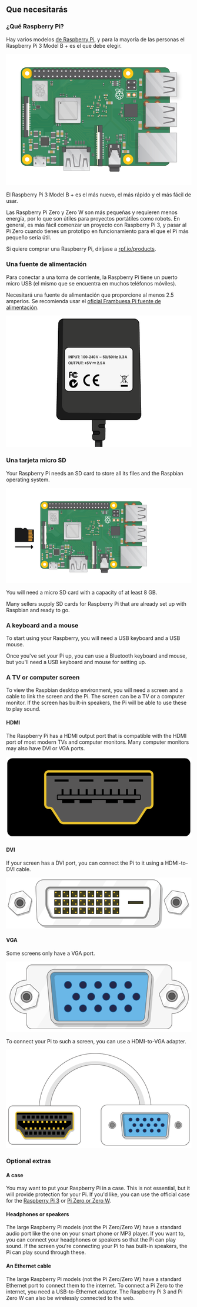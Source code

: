 ## Que necesitarás

### ¿Qué Raspberry Pi?

Hay varios modelos [de Raspberry Pi](https://www.raspberrypi.org/products/), y para la mayoría de las personas el Raspberry Pi 3 Model B + es el que debe elegir.

![Raspberry Pi 3](images/raspberry-pi.png)

El Raspberry Pi 3 Model B + es el más nuevo, el más rápido y el más fácil de usar.

Las Raspberry Pi Zero y Zero W son más pequeñas y requieren menos energía, por lo que son útiles para proyectos portátiles como robots. En general, es más fácil comenzar un proyecto con Raspberry Pi 3, y pasar al Pi Zero cuando tienes un prototipo en funcionamiento para el que el Pi más pequeño sería útil.

Si quiere comprar una Raspberry Pi, diríjase a [rpf.io/products](https://rpf.io/products).

### Una fuente de alimentación

Para conectar a una toma de corriente, la Raspberry Pi tiene un puerto micro USB (el mismo que se encuentra en muchos teléfonos móviles).

Necesitará una fuente de alimentación que proporcione al menos 2.5 amperios. Se recomienda usar el [oficial Frambuesa Pi fuente de alimentación](https://www.raspberrypi.org/products/raspberry-pi-universal-power-supply/).

![fuente de alimentación](images/powersupply.png)

### Una tarjeta micro SD

Your Raspberry Pi needs an SD card to store all its files and the Raspbian operating system.

![sd card](images/pi-sd.png)

You will need a micro SD card with a capacity of at least 8 GB.

Many sellers supply SD cards for Raspberry Pi that are already set up with Raspbian and ready to go.

### A keyboard and a mouse

To start using your Raspberry, you will need a USB keyboard and a USB mouse.

Once you've set your Pi up, you can use a Bluetooth keyboard and mouse, but you'll need a USB keyboard and mouse for setting up.

### A TV or computer screen

To view the Raspbian desktop environment, you will need a screen and a cable to link the screen and the Pi. The screen can be a TV or a computer monitor. If the screen has built-in speakers, the Pi will be able to use these to play sound.

#### HDMI

The Raspberry Pi has a HDMI output port that is compatible with the HDMI port of most modern TVs and computer monitors. Many computer monitors may also have DVI or VGA ports.

![hdmi port](images/hdmi-port.png)

#### DVI

If your screen has a DVI port, you can connect the Pi to it using a HDMI-to-DVI cable.

![dvi port](images/dvi-port.png)

#### VGA

Some screens only have a VGA port.

![vga port](images/vga-port.png)

To connect your Pi to such a screen, you can use a HDMI-to-VGA adapter.

![hdmi to vga adapter port](images/hdmi-vga-adapter.png)

### Optional extras

#### A case

You may want to put your Raspberry Pi in a case. This is not essential, but it will provide protection for your Pi. If you'd like, you can use the official case for the [Raspberry Pi 3](https://www.raspberrypi.org/products/raspberry-pi-3-case/) or [Pi Zero or Zero W](https://www.raspberrypi.org/products/raspberry-pi-zero-case/).

#### Headphones or speakers

The large Raspberry Pi models (not the Pi Zero/Zero W) have a standard audio port like the one on your smart phone or MP3 player. If you want to, you can connect your headphones or speakers so that the Pi can play sound. If the screen you're connecting your Pi to has built-in speakers, the Pi can play sound through these.

#### An Ethernet cable

The large Raspberry Pi models (not the Pi Zero/Zero W) have a standard Ethernet port to connect them to the internet. To connect a Pi Zero to the internet, you need a USB-to-Ethernet adaptor. The Raspberry Pi 3 and Pi Zero W can also be wirelessly connected to the web.